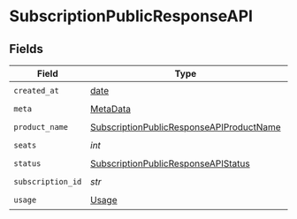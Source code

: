 # SubscriptionPublicResponseAPI


## Fields

| Field                                                                                                       | Type                                                                                                        | Required                                                                                                    | Description                                                                                                 |
| ----------------------------------------------------------------------------------------------------------- | ----------------------------------------------------------------------------------------------------------- | ----------------------------------------------------------------------------------------------------------- | ----------------------------------------------------------------------------------------------------------- |
| `created_at`                                                                                                | [date](https://docs.python.org/3/library/datetime.html#date-objects)                                        | :heavy_check_mark:                                                                                          | N/A                                                                                                         |
| `meta`                                                                                                      | [MetaData](../../models/shared/metadata.md)                                                                 | :heavy_check_mark:                                                                                          | N/A                                                                                                         |
| `product_name`                                                                                              | [SubscriptionPublicResponseAPIProductName](../../models/shared/subscriptionpublicresponseapiproductname.md) | :heavy_check_mark:                                                                                          | N/A                                                                                                         |
| `seats`                                                                                                     | *int*                                                                                                       | :heavy_check_mark:                                                                                          | N/A                                                                                                         |
| `status`                                                                                                    | [SubscriptionPublicResponseAPIStatus](../../models/shared/subscriptionpublicresponseapistatus.md)           | :heavy_check_mark:                                                                                          | N/A                                                                                                         |
| `subscription_id`                                                                                           | *str*                                                                                                       | :heavy_check_mark:                                                                                          | N/A                                                                                                         |
| `usage`                                                                                                     | [Usage](../../models/shared/usage.md)                                                                       | :heavy_check_mark:                                                                                          | N/A                                                                                                         |
